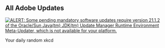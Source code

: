 ## All Adobe Updates
[![ALERT: Some pending mandatory software updates require version 21.1.2 of the Oracle/Sun Java(tm) JDK(tm) Update Manager Runtime Environment Meta-Updater, which is not available for your platform.](https://imgs.xkcd.com/comics/all_adobe_updates.png)](https://xkcd.com/1197/ "ALERT: Some pending mandatory software updates require version 21.1.2 of the Oracle/Sun Java(tm) JDK(tm) Update Manager Runtime Environment Meta-Updater, which is not available for your platform.")

Your daily random xkcd
